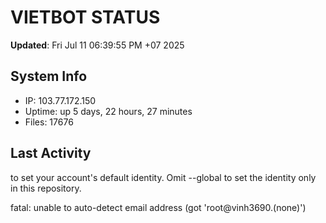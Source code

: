 # VIETBOT STATUS
**Updated**: Fri Jul 11 06:39:55 PM +07 2025

## System Info
- IP: 103.77.172.150
- Uptime: up 5 days, 22 hours, 27 minutes
- Files: 17676

## Last Activity

to set your account's default identity.
Omit --global to set the identity only in this repository.

fatal: unable to auto-detect email address (got 'root@vinh3690.(none)')
